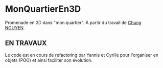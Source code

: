 # MonQuartierEn3D

Promenade en 3D dans "mon quartier". À partir du travail de [Chung NGUYEN](http://chungswebsite.blogspot.fr).

## EN TRAVAUX

Le code est en cours de refactoring par Yannis et Cyrille pour l'organiser en objets (POO) et ainsi faciliter son évolution.

